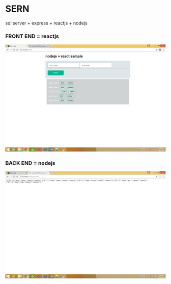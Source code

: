 # SERN
sql server + express + reactjs + nodejs

### FRONT END   = reactjs

<img width="1469" alt="reactjs" src="https://github.com/AJEETX/SERN/blob/master/fe.png">

### BACK END    = nodejs
<img width="1469" alt="nodejs" src="https://github.com/AJEETX/SERN/blob/master/be.png">

